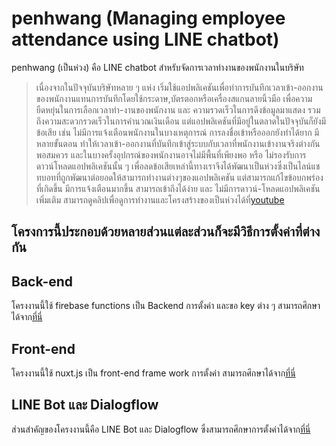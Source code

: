 # penhwang (Managing employee attendance using LINE chatbot)
penhwang (เป็นห่วง) คือ LINE chatbot สำหรับจัดการเวลาทำงานของพนักงานในบริษัท 
> เนื่องจากในปัจจุบันบริษัทหลาย ๆ แห่ง 
เริ่มใช้แอปพลิเคชันเพื่อทําการบันทึกเวลาเข้า-ออกงานของพนักงานแทนการบันทึกโดยใช้กระดาษ,บัตรตอกหรือเครื่องสแกนลายนิ้วมือ 
เพื่อความยืดหยุ่นในการเลือกเวลาทํา-งานของพนักงาน และ ความรวดเร็วในการดึงข้อมูลมาแสดง รวมถึงความสะดวกรวดเร็วในการคํานวณเงินเดือน 
แต่แอปพลิเคชันที่มีอยู่ในตลาดในปัจจุบันก็ยังมีข้อเสีย เช่น ไม่มีการแจ้งเตือนพนักงานในบางเหตุการณ์ 
การลงชื่อเข้าหรือออกยังทําได้ยาก มีหลายขั้นตอน ทําให้เวลาเข้า-ออกงานที่บันทึกเข้าสู่ระบบกับเวลาที่พนักงานเข้างานจริงต่างกันพอสมควร 
และในบางครั้งอุปกรณ์ของพนักงานอาจไม่มีพื้นที่เพียงพอ หรือ ไม่รองรับการดาวน์โหลดแอปพลิเคชันนั้น ๆ 
เพื่อลดข้อเสียเหล่านี้ทางเราจึงได้พัฒนาเป็นห่วงซึ่งเป็นไลน์แชทบอทที่ถูกพัฒนาต่อยอดให้สามารถทํางานต่างๆของแอปพลิเคชัน 
แต่สามารถแก้ไขข้อบกพร่องที่เกิดขึ้น มีการแจ้งเตือนมากขึ้น สามารถเข้าถึงได้ง่าย และ ไม่มีการดาวน์-โหลดแอปพลิเคชันเพิ่มเติม สามารถดูคลิปเพื่อดูการทำงานและโครงสร้างของเป็นห่วงได้ที่[youtube](https://youtu.be/ALpfBhFJdGk)

## โครงการนี้ประกอบด้วยหลายส่วนแต่ละส่วนก็จะมีวิธีการตั้งค่าที่ต่างกัน
## Back-end
โครงงานนี้ใช้ firebase functions เป็น Backend การตั้งค่า และขอ key ต่าง ๆ สามารถศึกษาได้จาก[ที่นี่](https://medium.com/firebasethailand/%E0%B8%A3%E0%B8%B9%E0%B9%89%E0%B8%88%E0%B8%B1%E0%B8%81-cloud-functions-for-firebase-%E0%B8%95%E0%B8%B1%E0%B9%89%E0%B8%87%E0%B9%81%E0%B8%95%E0%B9%88-zero-%E0%B8%88%E0%B8%99%E0%B9%80%E0%B8%9B%E0%B9%87%E0%B8%99-hero-1c94acbb55af)
## Front-end
โครงงานนี้ใช้ nuxt.js เป็น front-end frame work การตั้งค่า สามารถศึกษาได้จาก[ที่นี่](https://medium.com/i-gear-geek/%E0%B9%80%E0%B8%A3%E0%B8%B4%E0%B9%88%E0%B8%A1%E0%B8%95%E0%B9%89%E0%B8%99%E0%B9%80%E0%B8%82%E0%B8%B5%E0%B8%A2%E0%B8%99-nuxt-js-%E0%B8%88%E0%B8%B2%E0%B8%81-baby-to-ready-f7e0718ac861)
## LINE Bot และ Dialogflow
ส่วนสำคัญของโครงงานนี้คือ LINE Bot และ Dialogflow ซึ่งสามารถศึกษาการตั้งค่าได้จาก[ที่นี่](https://medium.com/linedevth/%E0%B9%80%E0%B8%A3%E0%B8%B5%E0%B8%A2%E0%B8%99%E0%B8%A3%E0%B8%B9%E0%B9%89%E0%B8%81%E0%B8%B2%E0%B8%A3-integrate-line-bot-%E0%B9%80%E0%B8%82%E0%B9%89%E0%B8%B2%E0%B8%81%E0%B8%B1%E0%B8%9A-dialogflow-%E0%B9%81%E0%B8%A5%E0%B8%B0-firebase-%E0%B8%9C%E0%B9%88%E0%B8%B2%E0%B8%99-bmi-bot-5a30a672f6ae)
